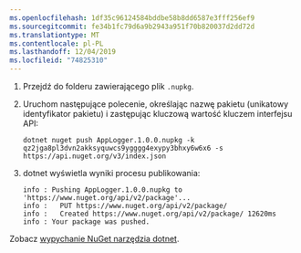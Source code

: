 ```yaml
---
ms.openlocfilehash: 1df35c96124584bddbe58b8dd6587e3fff256ef9
ms.sourcegitcommit: fe34b1fc79d6a9b2943a951f70b820037d2dd72d
ms.translationtype: MT
ms.contentlocale: pl-PL
ms.lasthandoff: 12/04/2019
ms.locfileid: "74825310"
---
```

1. Przejdź do folderu zawierającego plik `.nupkg`.

1. Uruchom następujące polecenie, określając nazwę pakietu (unikatowy identyfikator pakietu) i zastępując kluczową wartość kluczem interfejsu API:

    ```dotnetcli
    dotnet nuget push AppLogger.1.0.0.nupkg -k qz2jga8pl3dvn2akksyquwcs9ygggg4exypy3bhxy6w6x6 -s https://api.nuget.org/v3/index.json
    ```

1. dotnet wyświetla wyniki procesu publikowania:

    ```output
    info : Pushing AppLogger.1.0.0.nupkg to 'https://www.nuget.org/api/v2/package'...
    info :   PUT https://www.nuget.org/api/v2/package/
    info :   Created https://www.nuget.org/api/v2/package/ 12620ms
    info : Your package was pushed.
    ```

Zobacz [wypychanie NuGet narzędzia dotnet](/dotnet/core/tools/dotnet-nuget-push).